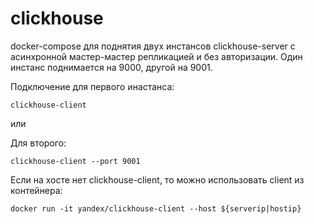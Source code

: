 # clickhouse

docker-compose для поднятия двух инстансов clickhouse-server с асинхронной мастер-мастер репликацией и без авторизации. Один инстанс поднимается на 9000, другой на 9001.

Подключение для первого инастанса:

```
clickhouse-client
```

или

Для второго:

```
clickhouse-client --port 9001
```

Если на хосте нет clickhouse-client, то можно использовать client из контейнера:

```
docker run -it yandex/clickhouse-client --host ${serverip|hostip}
```